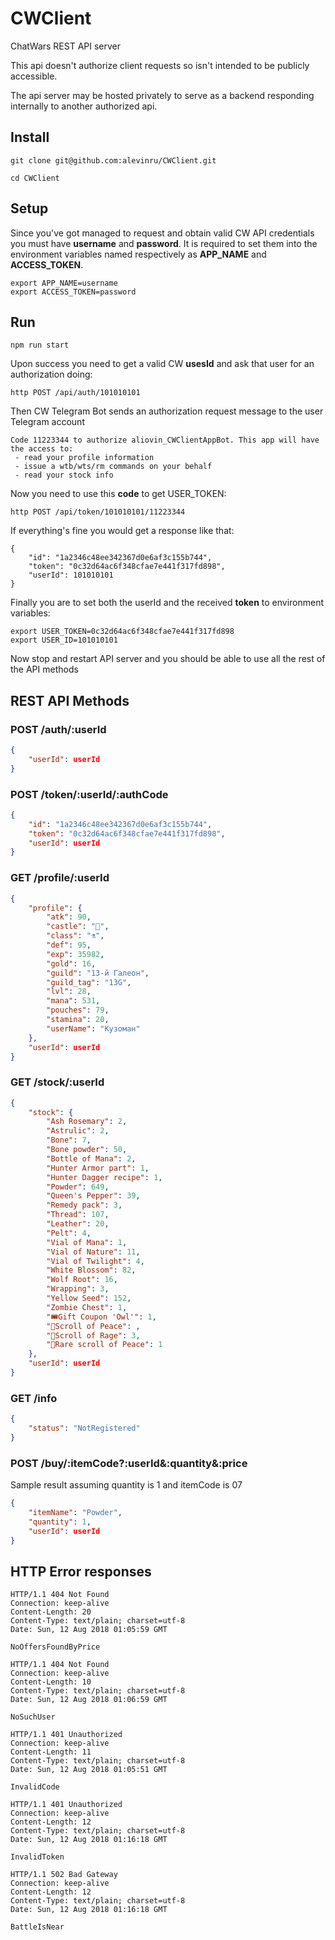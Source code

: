 # CWClient

ChatWars REST API server

This api doesn't authorize client requests so isn't intended to be publicly accessible.

The api server may be hosted privately to serve as a backend responding internally to another authorized api.

## Install

```Shell
git clone git@github.com:alevinru/CWClient.git

cd CWClient
```

## Setup

Since you've got managed to request and obtain valid CW API credentials you must have **username** and **password**.
It is required to set them into the environment variables named respectively as **APP_NAME** and **ACCESS_TOKEN**.

```Shell
export APP_NAME=username
export ACCESS_TOKEN=password
```

## Run

```Shell
npm run start
```

Upon success you need to get a valid CW **usesId** and ask that user for an authorization doing:

```
http POST /api/auth/101010101
```

Then CW Telegram Bot sends an authorization request message to the user Telegram account

```
Code 11223344 to authorize aliovin_CWClientAppBot. This app will have the access to:
 - read your profile information
 - issue a wtb/wts/rm commands on your behalf
 - read your stock info
```

Now you need to use this **code** to get USER_TOKEN:

```
http POST /api/token/101010101/11223344
```

If everything's fine you would get a response like that:

```
{
    "id": "1a2346c48ee342367d0e6af3c155b744",
    "token": "0c32d64ac6f348cfae7e441f317fd898",
    "userId": 101010101
}
```

Finally you are to set both the userId and the received **token** to environment variables:

```shell
export USER_TOKEN=0c32d64ac6f348cfae7e441f317fd898
export USER_ID=101010101
```

Now stop and restart API server and you should be able to use all the rest of the API methods

## REST API Methods

### POST /auth/:userId

```json
{
    "userId": userId
}
```  

### POST /token/:userId/:authCode

```json
{
    "id": "1a2346c48ee342367d0e6af3c155b744",
    "token": "0c32d64ac6f348cfae7e441f317fd898",
    "userId": userId
}
``` 

### GET /profile/:userId

```json
{
    "profile": {
        "atk": 90,
        "castle": "🐢",
        "class": "⚗️",
        "def": 95,
        "exp": 35982,
        "gold": 16,
        "guild": "13-й Галеон",
        "guild_tag": "13G",
        "lvl": 28,
        "mana": 531,
        "pouches": 79,
        "stamina": 20,
        "userName": "Кузоман"
    },
    "userId": userId
}
```

### GET /stock/:userId

```json
{
    "stock": {
        "Ash Rosemary": 2,
        "Astrulic": 2,
        "Bone": 7,
        "Bone powder": 50,
        "Bottle of Mana": 2,
        "Hunter Armor part": 1,
        "Hunter Dagger recipe": 1,
        "Powder": 649,
        "Queen's Pepper": 39,
        "Remedy pack": 3,
        "Thread": 107,
        "Leather": 20,
        "Pelt": 4,
        "Vial of Mana": 1,
        "Vial of Nature": 11,
        "Vial of Twilight": 4,
        "White Blossom": 82,
        "Wolf Root": 16,
        "Wrapping": 3,
        "Yellow Seed": 152,
        "Zombie Chest": 1,
        "🎟Gift Coupon 'Owl'": 1,
        "📕Scroll of Peace": ,
        "📕Scroll of Rage": 3,
        "📗Rare scroll of Peace": 1
    },
    "userId": userId
}
```

### GET /info

```json
{
    "status": "NotRegistered"
}
```

### POST /buy/:itemCode?:userId&:quantity&:price

Sample result assuming quantity is 1 and itemCode is 07

```json
{
    "itemName": "Powder",
    "quantity": 1,
    "userId": userId
}
```

## HTTP Error responses

```
HTTP/1.1 404 Not Found
Connection: keep-alive
Content-Length: 20
Content-Type: text/plain; charset=utf-8
Date: Sun, 12 Aug 2018 01:05:59 GMT

NoOffersFoundByPrice
```

```
HTTP/1.1 404 Not Found
Connection: keep-alive
Content-Length: 10
Content-Type: text/plain; charset=utf-8
Date: Sun, 12 Aug 2018 01:06:59 GMT

NoSuchUser
```

```
HTTP/1.1 401 Unauthorized
Connection: keep-alive
Content-Length: 11
Content-Type: text/plain; charset=utf-8
Date: Sun, 12 Aug 2018 01:05:51 GMT

InvalidCode
```

```
HTTP/1.1 401 Unauthorized
Connection: keep-alive
Content-Length: 12
Content-Type: text/plain; charset=utf-8
Date: Sun, 12 Aug 2018 01:16:18 GMT

InvalidToken
```

```
HTTP/1.1 502 Bad Gateway
Connection: keep-alive
Content-Length: 12
Content-Type: text/plain; charset=utf-8
Date: Sun, 12 Aug 2018 01:16:18 GMT

BattleIsNear
```
